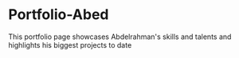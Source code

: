 # Portfolio-Abed
This portfolio page showcases Abdelrahman's skills and talents and highlights his biggest projects to date
